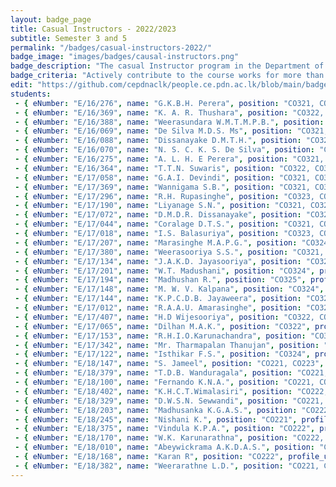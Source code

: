 ```yaml
---
layout: badge_page
title: Casual Instructors - 2022/2023
subtitle: Semester 3 and 5
permalink: "/badges/casual-instructors-2022/"
badge_image: "images/badges/causal-instructors.png"
badge_description: "The casual Instructor program in the Department of Computer Engineering provides undergraduate students with the opportunity to be an instructor/teaching assistant in the courses offered for their junior batches."
badge_criteria: "Actively contribute to the course works for more than 6 working hours"
edit: "https://github.com/cepdnaclk/people.ce.pdn.ac.lk/blob/main/badges/casual-instructors-2022"
students: 
 - { eNumber: "E/16/276", name: "G.K.B.H. Perera", position: "CO321, CO324", profile_url: "/students/e16/276/", profile_image: "https://people.ce.pdn.ac.lk/images/students/e16/e16276.jpg", link: "#" }
 - { eNumber: "E/16/369", name: "K. A. R. Thushara", position: "CO322, CO324", profile_url: "/students/e16/369/", profile_image: "https://people.ce.pdn.ac.lk/images/students/e16/e16369.jpg", link: "#" }
 - { eNumber: "E/16/388", name: "Weerasundara W.M.T.M.P.B.", position: "CO323, CO325", profile_url: "/students/e16/388/", profile_image: "https://people.ce.pdn.ac.lk/images/students/e16/e16388.jpg", link: "#" }
 - { eNumber: "E/16/069", name: "De Silva M.D.S. Ms", position: "CO321, CO324", profile_url: "/students/e16/069/", profile_image: "https://people.ce.pdn.ac.lk/images/students/e16/e16069.jpg", link: "#" }
 - { eNumber: "E/16/088", name: "Dissanayake D.M.T.H.", position: "CO321, CO325", profile_url: "/students/e16/088/", profile_image: "https://people.ce.pdn.ac.lk/images/students/e16/e16088.jpg", link: "#" }
 - { eNumber: "E/16/070", name: "N. S. C. K. S. De Silva", position: "CO322, CO323", profile_url: "/students/e16/070/", profile_image: "https://people.ce.pdn.ac.lk/images/students/e16/e16070.jpg", link: "#" }
 - { eNumber: "E/16/275", name: "A. L. H. E Perera", position: "CO321, CO324", profile_url: "/students/e16/275/", profile_image: "https://people.ce.pdn.ac.lk/images/students/e16/e16275.jpg", link: "#" }
 - { eNumber: "E/16/364", name: "T.T.N. Suwaris", position: "CO322, CO323", profile_url: "/students/e16/364/", profile_image: "https://people.ce.pdn.ac.lk/images/students/e16/e16364.jpg", link: "#" }
 - { eNumber: "E/17/058", name: "G.A.I. Devindi", position: "CO321, CO322", profile_url: "/students/e17/058/", profile_image: "https://people.ce.pdn.ac.lk/images/students/e17/e17058.jpg", link: "#" }
 - { eNumber: "E/17/369", name: "Wannigama S.B.", position: "CO321, CO322", profile_url: "/students/e17/369/", profile_image: "https://people.ce.pdn.ac.lk/images/students/e17/e17369.jpg", link: "#" }
 - { eNumber: "E/17/296", name: "R.H. Rupasinghe", position: "CO323, CO325", profile_url: "/students/e17/296/", profile_image: "https://people.ce.pdn.ac.lk/images/students/e17/e17296.jpg", link: "#" }
 - { eNumber: "E/17/190", name: "Liyanage S.N.", position: "CO321, CO325", profile_url: "/students/e17/190/", profile_image: "https://people.ce.pdn.ac.lk/images/students/e17/e17190.jpg", link: "#" }
 - { eNumber: "E/17/072", name: "D.M.D.R. Dissanayake", position: "CO321, CO322", profile_url: "/students/e17/072/", profile_image: "https://people.ce.pdn.ac.lk/images/students/e17/e17072.jpg", link: "#" }
 - { eNumber: "E/17/044", name: "Coralage D.T.S.", position: "CO321, CO323", profile_url: "/students/e17/044/", profile_image: "https://people.ce.pdn.ac.lk/images/students/e17/e17044.jpg", link: "#" }
 - { eNumber: "E/17/018", name: "I.S. Balasuriya", position: "CO323, CO325", profile_url: "/students/e17/018/", profile_image: "https://people.ce.pdn.ac.lk/images/students/e17/e17018.jpg", link: "#" }
 - { eNumber: "E/17/207", name: "Marasinghe M.A.P.G.", position: "CO324", profile_url: "/students/e17/207/", profile_image: "https://people.ce.pdn.ac.lk/images/students/e17/e17207.jpg", link: "#" }
 - { eNumber: "E/17/380", name: "Weerasooriya S.S.", position: "CO321, CO323", profile_url: "/students/e17/380/", profile_image: "https://people.ce.pdn.ac.lk/images/students/e17/e17380.jpg", link: "#" }
 - { eNumber: "E/17/134", name: "J.A.K.D. Jayasooriya", position: "CO324", profile_url: "/students/e17/134/", profile_image: "https://people.ce.pdn.ac.lk/images/students/e17/e17134.jpg", link: "#" }
 - { eNumber: "E/17/201", name: "W.T. Madushani", position: "CO324", profile_url: "/students/e17/201/", profile_image: "https://people.ce.pdn.ac.lk/images/students/e17/e17201.jpg", link: "#" }
 - { eNumber: "E/17/194", name: "Madhushan R.", position: "CO325", profile_url: "/students/e17/194/", profile_image: "https://people.ce.pdn.ac.lk/images/students/e17/e17194.jpg", link: "#" }
 - { eNumber: "E/17/148", name: "M. W. V. Kalpana", position: "CO324", profile_url: "/students/e17/148/", profile_image: "https://people.ce.pdn.ac.lk/images/students/e17/e17148.jpg", link: "#" }
 - { eNumber: "E/17/144", name: "K.P.C.D.B. Jayaweera", position: "CO321", profile_url: "/students/e17/144/", profile_image: "https://people.ce.pdn.ac.lk/images/students/e17/e17144.jpg", link: "#" }
 - { eNumber: "E/17/012", name: "R.A.A.U. Amarasinghe", position: "CO324", profile_url: "/students/e17/012/", profile_image: "https://people.ce.pdn.ac.lk/images/students/e17/e17012.jpg", link: "#" }
 - { eNumber: "E/17/407", name: "H.D Wijesooriya", position: "CO322, CO324", profile_url: "/students/e17/407/", profile_image: "https://people.ce.pdn.ac.lk/images/students/e17/e17407.jpg", link: "#" }
 - { eNumber: "E/17/065", name: "Dilhan M.A.K.", position: "CO322", profile_url: "/students/e17/065/", profile_image: "https://people.ce.pdn.ac.lk/images/students/e17/e17065.jpg", link: "#" }
 - { eNumber: "E/17/153", name: "R.H.I.O.Karunachandra", position: "CO324", profile_url: "/students/e17/153/", profile_image: "https://people.ce.pdn.ac.lk/images/students/e17/e17153.jpg", link: "#" }
 - { eNumber: "E/17/342", name: "Mr. Tharmapalan Thanujan", position: "CO321", profile_url: "/students/e17/342/", profile_image: "https://people.ce.pdn.ac.lk/images/students/e17/e17342.jpg", link: "#" }
 - { eNumber: "E/17/122", name: "Isthikar F.S.", position: "CO324", profile_url: "/students/e17/122/", profile_image: "https://people.ce.pdn.ac.lk/images/students/e17/e17122.jpg", link: "#" }
 - { eNumber: "E/18/147", name: "S. Jameel", position: "CO221, CO223", profile_url: "/students/e18/147/", profile_image: "https://people.ce.pdn.ac.lk/images/students/e18/e18147.jpg", link: "#" }
 - { eNumber: "E/18/379", name: "T.D.B. Wanduragala", position: "CO221, CO222", profile_url: "/students/e18/379/", profile_image: "https://people.ce.pdn.ac.lk/images/students/e18/e18379.jpg", link: "#" }
 - { eNumber: "E/18/100", name: "Fernando K.N.A.", position: "CO221, CO222", profile_url: "/students/e18/100/", profile_image: "https://people.ce.pdn.ac.lk/images/students/e18/e18100.jpg", link: "#" }
 - { eNumber: "E/18/402", name: "K.H.C.T.Wimalasiri", position: "CO222, CO223", profile_url: "/students/e18/402/", profile_image: "https://people.ce.pdn.ac.lk/images/students/e18/E18402.jpg", link: "#" }
 - { eNumber: "E/18/329", name: "D.W.S.N. Sewwandi", position: "CO221, CO222", profile_url: "/students/e18/329/", profile_image: "https://people.ce.pdn.ac.lk/images/students/e18/e18329.jpg", link: "#" }
 - { eNumber: "E/18/203", name: "Madhusanka K.G.A.S.", position: "CO222", profile_url: "/students/e18/203/", profile_image: "https://people.ce.pdn.ac.lk/images/students/e18/e18203.jpg", link: "#" }
 - { eNumber: "E/18/245", name: "Nishani K.", position: "CO221", profile_url: "/students/e18/245/", profile_image: "https://people.ce.pdn.ac.lk/images/students/e18/e18245.jpg", link: "#" }
 - { eNumber: "E/18/375", name: "Vindula K.P.A.", position: "CO222", profile_url: "/students/e18/375/", profile_image: "https://people.ce.pdn.ac.lk/images/students/e18/e18375.jpg", link: "#" }
 - { eNumber: "E/18/170", name: "W.K. Karunarathna", position: "CO222, CO223", profile_url: "/students/e18/170/", profile_image: "https://people.ce.pdn.ac.lk/images/students/e18/e18170.jpg", link: "#" }
 - { eNumber: "E/18/010", name: "Abeywickrama A.K.D.A.S.", position: "CO222", profile_url: "/students/e18/010/", profile_image: "https://people.ce.pdn.ac.lk/images/students/e18/e18010.jpg", link: "#" }
 - { eNumber: "E/18/168", name: "Karan R", position: "CO222", profile_url: "/students/e18/168/", profile_image: "https://people.ce.pdn.ac.lk/images/students/e18/e18168.jpg", link: "#" }
 - { eNumber: "E/18/382", name: "Weerarathne L.D.", position: "CO221, CO223", profile_url: "/students/e18/382/", profile_image: "https://people.ce.pdn.ac.lk/images/students/e18/e18382.jpg", link: "#" }
---
```

